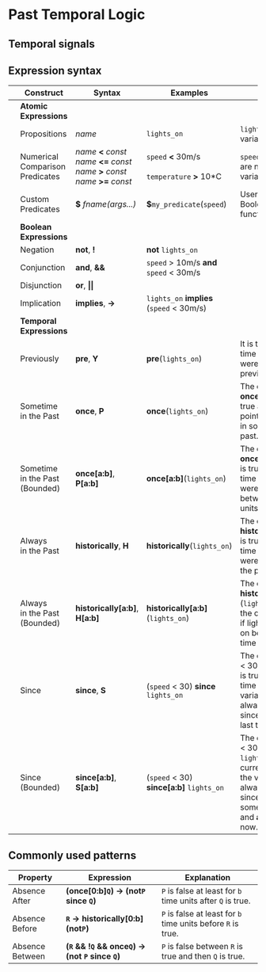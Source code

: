 # Past Temporal Logic

## Temporal signals



## Expression syntax

|   | Construct | Syntax | Examples | Explanation |
| - | --------- | ------ | -------- | ----------- | 
| | **Atomic Expressions** | | | 
|  | Propositions | *name* | `lights_on` | `lights_on` is a Boolean variable over time.
|  | Numerical<br>Comparison<br>Predicates | *name* **<** *const*<br>*name* **<=** *const*<br>*name* **>** *const*<br>*name* **>=** *const*<br> |  `speed` **<** 30m/s<br><br>`temperature` **>** 10*C | `speed` and `temperature` are numerical variables over time.
| | Custom<br>Predicates | **$** *fname(args...)*  | **$**`my_predicate`(`speed`) | User defines the Boolean valued function `my_predicate`
|| **Boolean Expressions** |
|  | Negation | **not**, **!**   | **not** `lights_on` |
|  | Conjunction | **and**, **&&**  | `speed` > 10m/s **and** `speed` < 30m/s |
|  | Disjunction | **or**, **\|\|** |  |
|  | Implication | **implies**, **->**   | `lights_on` **implies** (`speed` < 30m/s) |
|| **Temporal Expressions** |
| | Previously | **pre**, **Y** | **pre**(`lights_on`) | It is true at the current time point if lights were on in the previous time point.
| | Sometime<br>in the Past | **once**, **P** | **once**(`lights_on`) | The expression **once**(`lights_on`) is true at the current time point if lights were on in some time in the past.
| | Sometime<br>in the Past<br>(Bounded) | **once[a:b]**,<br>**P[a:b]** | **once[a:b]**(`lights_on`) | The expression **once[a:b]**(`lights_on`) is true at the current time point if lights were on in sometime between **b** and **a** time units before now.
| | Always<br>in the Past | **historically**, **H**| **historically**(`lights_on`)  | The expression **historically**(`lights_on`) is true at the current time point if lights were always on time in the past.
| | Always<br>in the Past<br>(Bounded) | **historically[a:b]**,<br> **H[a:b]**| **historically[a:b]**(`lights_on`)  | The expression **historically[a:b]**(`lights_on`) is true at the current time point if lights were always on between **b** and **a** time units before now.
| | Since | **since**, **S**  |(`speed` < 30) **since** `lights_on`| The expression (`speed` < 30) **since** `lights_on` is true at the current time point if the variable `speed` is always less than 30 since `lights_on` is true last time.
| | Since<br>(Bounded) | **since[a:b]**,<br> **S[a:b]** |(`speed` < 30) **since[a:b]** `lights_on`| The expression (`speed` < 30) **since[a:b]** `lights_on` is true at the current time point if the variable `speed` is always less than 30 since `lights_on` is true sometime between **b** and **a** time units before now.

## Commonly used patterns
| Property | Expression | Explanation |
|-|-|-|
| Absence After | **(once[0:b]`Q`) -> (not`P` since `Q`)**| `P` is false at least for `b` time units after `Q` is true. |
| Absence Before | **`R` -> historically[0:b] (not`P`)**| `P` is false at least for `b` time units before `R` is true. |
| Absence Between | **(`R` && !`Q` && once`Q`) -> (not `P` since `Q`)**| `P` is false between `R` is true and then `Q` is true. |
